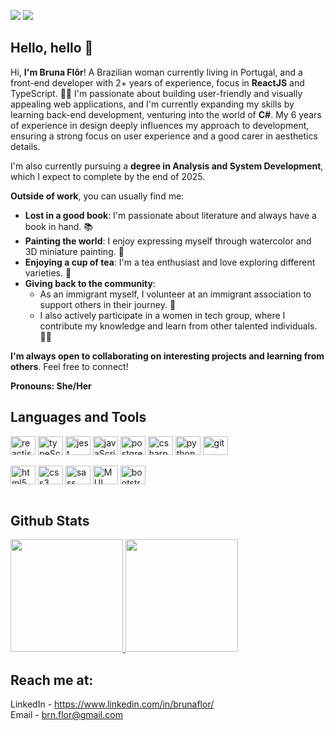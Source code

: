 <a target="_blank" href="https://www.linkedin.com/in/brunaflor/"><img src="https://img.shields.io/badge/LinkedIn-0077B5?style=for-the-badge&logo=linkedin&logoColor=white" /></a>
<a target="_blank" href="mailto:brn.flor@gmail.com"><img src="https://img.shields.io/badge/Gmail-D14836?style=for-the-badge&logo=gmail&logoColor=white" /></a>

## Hello, hello 🖖

Hi, **I'm Bruna Flôr**! A Brazilian woman currently living in Portugal, and a front-end developer with 2+ years of experience, focus in **ReactJS** and TypeScript. 👩‍💻 I'm passionate about building user-friendly and visually appealing web applications, and I'm currently expanding my skills by learning back-end development, venturing into the world of **C#**. My 6 years of experience in design deeply influences my approach to development, ensuring a strong focus on user experience and a good carer in aesthetics details.

I'm also currently pursuing a **degree in Analysis and System Development**, which I expect to complete by the end of 2025.

**Outside of work**, you can usually find me:

- **Lost in a good book**: I'm passionate about literature and always have a book in hand. 📚
- **Painting the world**: I enjoy expressing myself through watercolor and 3D miniature painting. 🎨
- **Enjoying a cup of tea**: I'm a tea enthusiast and love exploring different varieties. 🍵
- **Giving back to the community**:
    - As an immigrant myself, I volunteer at an immigrant association to support others in their journey. 🤝
    - I also actively participate in a women in tech group, where I contribute my knowledge and learn from other talented individuals. 👩‍💻

**I'm always open to collaborating on interesting projects and learning from others**. Feel free to connect!

**Pronouns: She/Her**

## Languages and Tools
<div style="display:inline_block">
  <img alt="reactjs logo" align="center" height="30" width="40" src="https://cdn.jsdelivr.net/gh/devicons/devicon/icons/react/react-original.svg" />
  <img alt="typeScript logo" align="center" height="30" width="40" src="https://cdn.jsdelivr.net/gh/devicons/devicon/icons/typescript/typescript-plain.svg" />
  <img alt="jest logo" align="center" height="30" width="40"  src="https://cdn.jsdelivr.net/gh/devicons/devicon/icons/jest/jest-plain.svg" />
  <img alt="javaScript logo" align="center" height="30" width="40" src="https://cdn.jsdelivr.net/gh/devicons/devicon/icons/javascript/javascript-plain.svg" />
  <img alt="postgreSQL" align="center" height="30" width="40" src="https://cdn.jsdelivr.net/gh/devicons/devicon@latest/icons/postgresql/postgresql-original.svg" />
  <img alt="csharp" align="center" height="30" width="40" src="https://cdn.jsdelivr.net/gh/devicons/devicon@latest/icons/csharp/csharp-plain.svg" />
  <img alt="python logo" align="center" height="30" width="40" src="https://cdn.jsdelivr.net/gh/devicons/devicon/icons/python/python-plain.svg" />
  <img alt="git" align="center" height="30" width="40" src="https://cdn.jsdelivr.net/gh/devicons/devicon@latest/icons/git/git-original.svg" />
</div>
<br/>
<div style="display:inline_block">
  <img alt="html5 logo" align="center" height="30" width="40" src="https://cdn.jsdelivr.net/gh/devicons/devicon/icons/html5/html5-plain.svg" />
  <img alt="css3 logo" align="center" height="30" width="40" src="https://cdn.jsdelivr.net/gh/devicons/devicon/icons/css3/css3-plain.svg" />
  <img alt="sass logo" align="center" height="30" width="40" src="https://cdn.jsdelivr.net/gh/devicons/devicon/icons/sass/sass-original.svg" />
  <img alt="MUI logo" align="center" height="30" width="40" src="https://cdn.jsdelivr.net/gh/devicons/devicon@latest/icons/materialui/materialui-original.svg" />
  <img alt="bootstrap logo" align="center" height="30" width="40" src="https://cdn.jsdelivr.net/gh/devicons/devicon/icons/bootstrap/bootstrap-plain.svg" />
</div>
<br/>

## Github Stats
<div>
<a href="https://github.com/bruflor"><img height="180em" src="https://github-readme-stats.vercel.app/api?username=bruflor&show_icons=true&theme=vue-dark" />
<img height="180em" src="https://github-readme-stats.vercel.app/api/top-langs/?username=bruflor&layout=compact&theme=vue-dark" /></a>
</div>

## Reach me at:
LinkedIn - <a target="_blank" href="https://www.linkedin.com/in/brunaflor/">https://www.linkedin.com/in/brunaflor/</a>
<br/>
Email - <a target="_blank" href="mailto:brn.flor@gmail.com">brn.flor@gmail.com</a>
